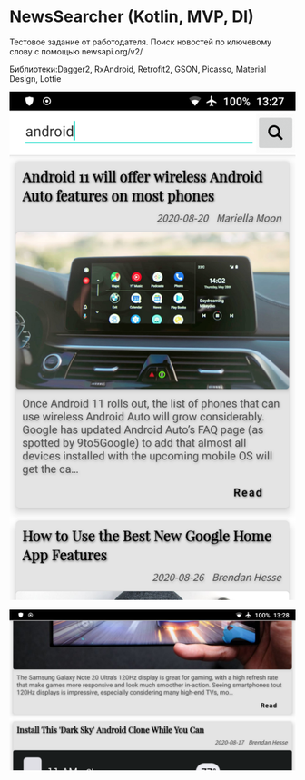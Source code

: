 # NewsSearcher (Kotlin, MVP, DI)

Тестовое задание от работодателя. Поиск новостей по ключевому слову с помощью newsapi.org/v2/

Библиотеки:Dagger2, RxAndroid, Retrofit2, GSON, Picasso, Material Design, Lottie

![Иллюстрация к проекту](https://github.com/vazh2100/NewsSearcher/raw/master/portrait.png)

![Иллюстрация к проекту](https://github.com/vazh2100/NewsSearcher/raw/master/landscape.png)
